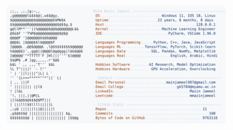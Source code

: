 <picture>
  <source srcset="https://raw.githubusercontent.com/mmazinjameel/mmazinjameel/main/dark_mode.svg?v=1752377126" media="(prefers-color-scheme: dark)">
  <img src="https://raw.githubusercontent.com/mmazinjameel/mmazinjameel/main/light_mode.svg?v=1752377126">
</picture>
